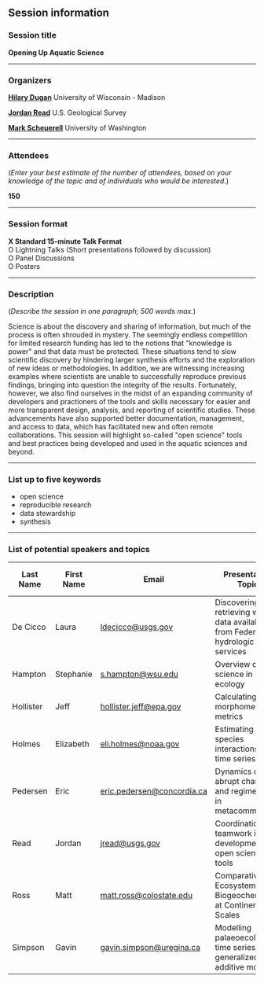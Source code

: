 
## Session information

### Session title

**Opening Up Aquatic Science**

-----

### Organizers

[**Hilary Dugan**](https://dugan.limnology.wisc.edu)
University of Wisconsin - Madison

[**Jordan Read**](https://www.usgs.gov/staff-profiles/jordan-s-read)
U.S. Geological Survey

[**Mark Scheuerell**](https://faculty.washington.edu/scheuerl/)
University of Washington

-----

### Attendees

(*Enter your best estimate of the number of attendees, based on your knowledge of the topic and of individuals who would be interested.*)

**150**

-----

### Session format

**X Standard 15-minute Talk Format**  
O Lightning Talks (Short presentations followed by discussion)  
O Panel Discussions  
O Posters

-----

### Description

(*Describe the session in one paragraph; 500 words max.*)

Science is about the discovery and sharing of information, but much of the process is often shrouded in mystery. The seemingly endless competition for limited research funding has led to the notions that "knowledge is power" and that data must be protected. These situations tend to slow scientific discovery by hindering larger synthesis efforts and the exploration of new ideas or methodologies. In addition, we are witnessing increasing examples where scientists are unable to successfully reproduce previous findings, bringing into question the integrity of the results. Fortunately, however, we also find ourselves in the midst of an expanding community of developers and practioners of the tools and skills necessary for easier and more transparent design, analysis, and reporting of scientific studies. These advancements have also supported better documentation, management, and access to data, which has facilitated new and often remote collaborations. This session will highlight so-called "open science" tools and best practices being developed and used in the aquatic sciences and beyond.

-----

### List up to five keywords

  - open science
  - reproducible research
  - data stewardship
  - synthesis

-----

### List of potential speakers and topics

| Last Name | First Name | Email | Presentation Topic | Tentative Title | Speaker invited? | Speaker tentatively confirmed? |
| --------- | ---------- | ----- | ------------------ | --------------- | :--------------: | :----------------------------: |
| De Cicco  | Laura      | <ldecicco@usgs.gov>          | Discovering and retrieving water data available from Federal hydrologic web services | *tentative title* |        N         |               N                |
| Hampton   | Stephanie  | <s.hampton@wsu.edu>          | Overview of open science in ecology                                                  | *tentative title* |        N         |               N                |
| Hollister | Jeff       | <hollister.jeff@epa.gov>     | Calculating lake morphometry metrics                                                 | *tentative title* |        N         |               N                |
| Holmes    | Elizabeth  | <eli.holmes@noaa.gov>        | Estimating species interactions from time series data                                | *tentative title* |        N         |               N                |
| Pedersen  | Eric       | <eric.pedersen@concordia.ca> | Dynamics of abrupt change and regime shifts in metacommunities                       | *tentative title* |        N         |               N                |
| Read      | Jordan     | <jread@usgs.gov>             | Coordination and teamwork in the development of open science tools                   | *tentative title* |        N         |               N                |
| Ross      | Matt     | <matt.ross@colostate.edu>      | Comparative Ecosystem Biogeochemistry at Continental Scales                   | *tentative title* |        N         |               N                |
| Simpson   | Gavin      | <gavin.simpson@uregina.ca>   | Modelling palaeoecological time series using generalized additive models             | *tentative title* |        N         |               N                |

